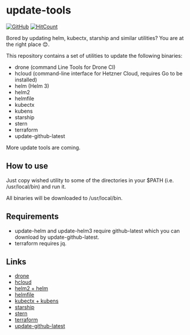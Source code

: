 # update-tools

[![GitHub](https://img.shields.io/github/license/acim/update-tools)](LICENSE)
[![HitCount](http://hits.dwyl.com/acim/update-tools.svg)](http://hits.dwyl.com/acim/update-tools)

Bored by updating helm, kubectx, starship and similar utilities? You are at the right place 😊.

This repository contains a set of utilities to update the following binaries:

* drone (command Line Tools for Drone CI)
* hcloud (command-line interface for Hetzner Cloud, requires Go to be installed)
* helm (Helm 3)
* helm2
* helmfile
* kubectx
* kubens
* starship
* stern
* terraform
* update-github-latest

More update tools are coming.

## How to use

Just copy wished utility to some of the directories in your $PATH (i.e. /usr/local/bin) and run it.

All binaries will be downloaded to /usr/local/bin.

## Requirements

* update-helm and update-helm3 require github-latest which you can download by update-github-latest.
* terraform requires jq.

## Links

* [drone](https://github.com/drone/drone-cli)
* [hcloud](https://github.com/hetznercloud/cli)
* [helm2 + helm](https://github.com/helm/helm)
* [helmfile](https://github.com/roboll/helmfile)
* [kubectx + kubens](https://github.com/ahmetb/kubectx)
* [starship](https://github.com/starship/starship)
* [stern](https://github.com/wercker/stern)
* [terraform](https://github.com/hashicorp/terraform)
* [update-github-latest](https://github.com/acim/github-latest)
